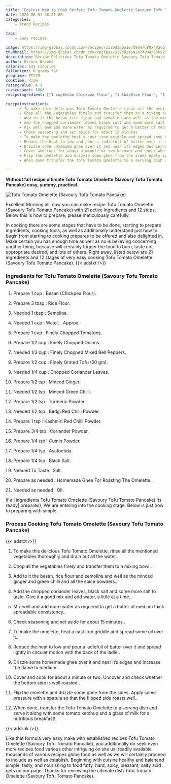 ```yaml
---
title: "Easiest Way to Cook Perfect Tofu Tomato Omelette Savoury Tofu Tomato Pancake"
date: 2020-06-01 18:21:08
categories:
    - Trend Recipes
    
tags:
    - Easy recipes

image: https://img-global.cpcdn.com/recipes/332bd2a6a1e7d904/680x482cq70/tofu-tomato-omelette-savoury-tofu-tomato-pancake-recipe-main-photo.jpg
thumbnail: https://img-global.cpcdn.com/recipes/332bd2a6a1e7d904/350x250cq70/tofu-tomato-omelette-savoury-tofu-tomato-pancake-recipe-main-photo.jpg
description: Recipe Delicious Tofu Tomato Omelette Savoury Tofu Tomato Pancake with 21 ingredients and 12 stages of easy cooking.
author: Elnora Brooks
calories: 141 calories
fatContent: 8 grams fat
preptime: PT27M
cooktime: PT2H
ratingvalue: 4.1
reviewcount: 1008
recipeingredient: ["1 cupBesan Chickpea Flour", "3 tbspRice Flour", "1 tbspSemolina", "1 cupWater Approx", "1 cupFinely Chopped Tomatoes", "1/2 cupFinely Chopped Onions", "1/3 cupFinely Chopped Mixed Bell Peppers", "1/2 cupFinely Grated Tofu 50 gm", "1/4 cupChopped Coriander Leaves", "1/2 tspMinced Ginger", "1/2 tspMinced Green Chilli", "1/2 tspTurmeric Powder", "1/2 tspBedgi Red Chilli Powder", "1 tspKashmiri Red Chilli Powder", "3/4 tspCoriander Powder", "1/4 tspCumin Powder", "1/4 tspAsafoetida", "1/4 tspBlack Salt", "To TasteSalt", "as neededHomemade Ghee For Roasting The Omelette", "as neededOil"]

recipeinstructions: 
      - To make this delicious Tofu Tomato Omelette rinse all the mentioned vegetables thoroughly and drain out all the water 
      - Chop all the vegetables finely and transfer them to a mixing bowl 
      - Add to it the besan rice flour and semolina and well as the minced ginger and green chilli and all the spice powders 
      - Add the chopped coriander leaves black salt and some more salt to taste Give it a good mix and add water a little at a time 
      - Mix well and add more water as required to get a batter of medium thick spreadable consistency 
      - Check seasoning and set aside for about 15 minutes 
      - To make the omelette heat a cast iron griddle and spread some oil over it 
      - Reduce the heat to low and pour a ladlefull of batter over it and spread lightly in circular motion with the back of the ladle 
      - Drizzle some homemade ghee over it and near its edges and increase the flame to medium 
      - Cover and cook for about a minute or two Uncover and check whether the bottom side is well roasted 
      - Flip the omelette and drizzle some ghee from the sides Apply some pressure with a spatula so that the flipped side roasts well 
      - When done transfer the Tofu Tomato Omelette to a serving dish and serve it along with some tomato ketchup and a glass of milk for a nutritious breakfast

---
```




**Without fail recipe ultimate Tofu Tomato Omelette (Savoury Tofu Tomato Pancake) easy, yummy, practical**. 


![Tofu Tomato Omelette (Savoury Tofu Tomato Pancake)](https://img-global.cpcdn.com/recipes/332bd2a6a1e7d904/680x482cq70/tofu-tomato-omelette-savoury-tofu-tomato-pancake-recipe-main-photo.jpg "Tofu Tomato Omelette (Savoury Tofu Tomato Pancake)")




Excellent Morning all, now you can make recipe Tofu Tomato Omelette (Savoury Tofu Tomato Pancake) with 21 active ingredients and 12 steps. Below this is how to prepare, please meticulously carefully.

In cooking there are some stages that have to be done, starting to prepare ingredients, cooking tools, as well as additionally understand just how to begin from starting to cooking prepares to be offered and also delighted in. Make certain you has enough time as well as no is believing concerning another thing, because will certainly trigger the food to burn, taste not appropriate desired, and lots of others. Right away, listed below are 21 ingredients and 12 stages of very easy cooking Tofu Tomato Omelette (Savoury Tofu Tomato Pancake).
{{< adstxt />}}

### Ingredients for Tofu Tomato Omelette (Savoury Tofu Tomato Pancake)


1. Prepare 1 cup : Besan (Chickpea Flour).

1. Prepare 3 tbsp : Rice Flour.

1. Needed 1 tbsp : Semolina.

1. Needed 1 cup : Water… Approx.

1. Prepare 1 cup : Finely Chopped Tomatoes.

1. Prepare 1/2 cup : Finely Chopped Onions.

1. Needed 1/3 cup : Finely Chopped Mixed Bell Peppers.

1. Prepare 1/2 cup : Finely Grated Tofu (50 gm).

1. Needed 1/4 cup : Chopped Coriander Leaves.

1. Prepare 1/2 tsp : Minced Ginger.

1. Needed 1/2 tsp : Minced Green Chilli.

1. Prepare 1/2 tsp : Turmeric Powder.

1. Needed 1/2 tsp : Bedgi Red Chilli Powder.

1. Prepare 1 tsp : Kashmiri Red Chilli Powder.

1. Prepare 3/4 tsp : Coriander Powder.

1. Prepare 1/4 tsp : Cumin Powder.

1. Prepare 1/4 tsp : Asafoetida.

1. Prepare 1/4 tsp : Black Salt.

1. Needed To Taste : Salt.

1. Prepare as needed : Homemade Ghee For Roasting The Omelette.

1. Needed as needed : Oil.



If all ingredients Tofu Tomato Omelette (Savoury Tofu Tomato Pancake) its ready| prepares}, We are entering into the cooking stage. Below is just how to preparing with simple.

### Process Cooking Tofu Tomato Omelette (Savoury Tofu Tomato Pancake)

{{< adstxt />}}


1. To make this delicious Tofu Tomato Omelette, rinse all the mentioned vegetables thoroughly and drain out all the water..



1. Chop all the vegetables finely and transfer them to a mixing bowl..



1. Add to it the besan, rice flour and semolina and well as the minced ginger and green chilli and all the spice powders..



1. Add the chopped coriander leaves, black salt and some more salt to taste. Give it a good mix and add water, a little at a time..



1. Mix well and add more water as required to get a batter of medium thick spreadable consistency..



1. Check seasoning and set aside for about 15 minutes..



1. To make the omelette, heat a cast iron griddle and spread some oil over it..



1. Reduce the heat to low and pour a ladlefull of batter over it and spread lightly in circular motion with the back of the ladle..



1. Drizzle some homemade ghee over it and near it’s edges and increase the flame to medium..



1. Cover and cook for about a minute or two. Uncover and check whether the bottom side is well roasted..



1. Flip the omelette and drizzle some ghee from the sides. Apply some pressure with a spatula so that the flipped side roasts well..



1. When done, transfer the Tofu Tomato Omelette to a serving dish and serve it along with some tomato ketchup and a glass of milk for a nutritious breakfast!.





{{< adslink />}}

Like that formula very easy make with established recipes Tofu Tomato Omelette (Savoury Tofu Tomato Pancake), you additionally do seek even more recipes food various other intriguing on site us, readily available thousands of various recipes globe food as well as we will certainly proceed to include as well as establish. Beginning with cuisine healthy and balanced simple, tasty, and nourishing to food fatty, hard, spicy, pleasant, salty acid gets on our page. Thanks for reviewing the ultimate dish Tofu Tomato Omelette (Savoury Tofu Tomato Pancake).
